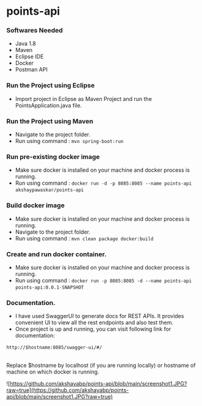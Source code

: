 # points-api


### Softwares Needed

* Java 1.8
* Maven
* Eclipse IDE
* Docker
* Postman API

### Run the Project using Eclipse

- Import project in Eclipse as Maven Project and run the PointsApplication.java file.

### Run the Project using Maven

- Navigate to the project folder.
- Run using command : ```mvn spring-boot:run```

### Run pre-existing docker image

- Make sure docker is installed on your machine and docker process is running.
- Run using command : ```docker run -d -p 8085:8085 --name points-api akshaypawaskar/points-api```

### Build docker image

- Make sure docker is installed on your machine and docker process is running.
- Navigate to the project folder.
- Run using command : ```mvn clean package docker:build```

### Create and run docker container.

- Make sure docker is installed on your machine and docker process is running.
- Run using command : ```docker run -p 8085:8085 -d --name points-api points-api:0.0.1-SNAPSHOT```

### Documentation.
- I have used SwaggerUI to generate docs for REST APIs. It provides convenient UI to view all the rest endpoints and also test them.
- Once project is up and running, you can visit following link for documentation:<br/>
```
http://$hostname:8085/swagger-ui/#/
```
<br/>
Replace $hostname by localhost (if you are running locally) or hostname of machine on which docker is running.

![https://github.com/akshayabp/points-api/blob/main/screenshot1.JPG?raw=true](https://github.com/akshayabp/points-api/blob/main/screenshot1.JPG?raw=true)



